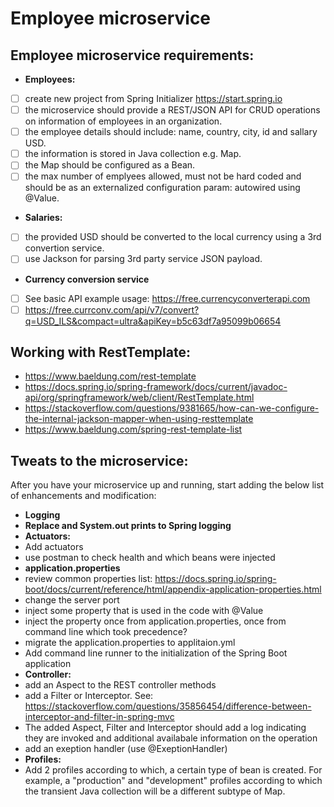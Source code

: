 # Employee microservice

## Employee microservice requirements:

* __Employees:__
- [ ] create new project from Spring Initializer <https://start.spring.io>
- [ ] the microservice should provide a REST/JSON API for CRUD operations on
	information of employees in an organization.
- [ ] the employee details should include: name, country, city, id and sallary 
	USD.
- [ ] the information is stored in Java collection e.g. Map.
- [ ] the Map should be configured as a Bean.
- [ ] the max number of emplyees allowed, must not be hard coded and should be
	as an externalized configuration param: autowired using @Value.
* __Salaries:__
- [ ] the provided USD should be converted to the local currency using a 3rd
	convertion service.
- [ ] use Jackson for parsing 3rd party service JSON payload.
* __Currency conversion service__
- [ ] See basic API example usage: <https://free.currencyconverterapi.com>
- [ ] <https://free.currconv.com/api/v7/convert?q=USD_ILS&compact=ultra&apiKey=b5c63df7a95099b06654> 

## Working with RestTemplate:
* <https://www.baeldung.com/rest-template> 
* <https://docs.spring.io/spring-framework/docs/current/javadoc-api/org/springframework/web/client/RestTemplate.html> 
* <https://stackoverflow.com/questions/9381665/how-can-we-configure-the-internal-jackson-mapper-when-using-resttemplate> 
* <https://www.baeldung.com/spring-rest-template-list> 
	
## Tweats to the microservice:
After you have your microservice up and running, start adding the below list of enhancements and modification:
	
* __Logging__
* __Replace and System.out prints to Spring logging__
* __Actuators:__
 * Add actuators
 * use postman to check health and which beans were injected
* __application.properties__
 * review common properties list: 
 	<https://docs.spring.io/spring-boot/docs/current/reference/html/appendix-application-properties.html>
 * change the server port
 * inject some property that is used in the code with @Value
 * inject the property once from application.properties, once from command line
	which took precedence?
 * migrate the application.properties to applitaion.yml
 * Add command line runner to the initialization of the Spring Boot application
* __Controller:__
 * add an Aspect to the REST controller methods
 * add a Filter or Interceptor. See:
	<https://stackoverflow.com/questions/35856454/difference-between-interceptor-and-filter-in-spring-mvc>
 * The added Aspect, Filter and Interceptor should add a log indicating they are invoked and 
	additional availabale information on the operation
 * add an exeption handler (use @ExeptionHandler)
* __Profiles:__
 * Add 2 profiles according to which, a certain type of bean is created. For
	example, a "production" and "development" profiles according to which the
	transient Java collection will be a different subtype of Map.
